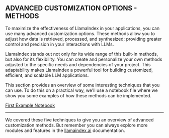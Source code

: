 ## ADVANCED CUSTOMIZATION OPTIONS - METHODS

To maximize the effectiveness of LlamaIndex in your applications, you can use many advanced customization options. These methods allow you to adjust how data is retrieved, processed, and synthesized; providing greater control and precision in your interactions with LLMs.

LlamaIndex stands out not only for its wide range of this built-in methods, but also for its flexibility. You can create and personalize your own methods adjusted to the specific needs and dependencies of your project. This adaptability makes LlamaIndex a powerful tool for building customized, efficient, and scalable LLM applications.

This section provides an overview of some interesting techniques that you can use. To do this on a practical way, we'll use a notebook file where we show you some examples of how these methods can be implemented.

[First Example Notebook](examples/llama_methods_examples.ipynb)


_____

We covered these five techniques to give you an overview of advanced customization methods. But remember you can always explore more modules
and features in the [llamaindex.ai](https://llamaindex.ai/) documentation. 
